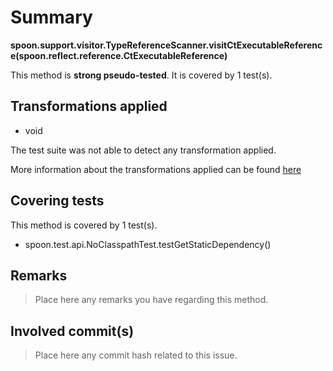 # Summary
**spoon.support.visitor.TypeReferenceScanner.visitCtExecutableReference(spoon.reflect.reference.CtExecutableReference)**

This method is **strong pseudo-tested**.
It is covered by 1 test(s). 


## Transformations applied

- void


The test suite was not able to detect any transformation applied.

More information about the transformations applied can be found [here](https://github.com/STAMP-project/pitest-descartes)

## Covering tests
This method is covered by 1 test(s).
* spoon.test.api.NoClasspathTest.testGetStaticDependency()


## Remarks
> Place here any remarks you have regarding this method.

## Involved commit(s)

> Place here any commit hash related to this issue.
